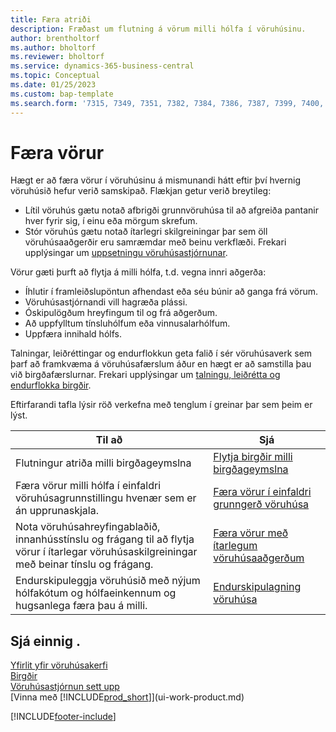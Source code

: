 ```yaml
---
title: Færa atriði
description: Fræðast um flutning á vörum milli hólfa í vöruhúsinu.
author: brentholtorf
ms.author: bholtorf
ms.reviewer: bholtorf
ms.service: dynamics-365-business-central
ms.topic: Conceptual
ms.date: 01/25/2023
ms.custom: bap-template
ms.search.form: '7315, 7349, 7351, 7382, 7384, 7386, 7387, 7399, 7400, 9314, 9330, 9345'
---
```

# Færa vörur

Hægt er að færa vörur í vöruhúsinu á mismunandi hátt eftir því hvernig vöruhúsið hefur verið samskipað. Flækjan getur verið breytileg:

* Lítil vöruhús gætu notað afbrigði grunnvöruhúsa til að afgreiða pantanir hver fyrir sig, í einu eða mörgum skrefum.
* Stór vöruhús gætu notað ítarlegri skilgreiningar þar sem öll vöruhúsaaðgerðir eru samræmdar með beinu verkflæði. Frekari upplýsingar um  [uppsetningu vöruhúsastjórnunar](warehouse-setup-warehouse.md).

Vörur gæti þurft að flytja á milli hólfa, t.d. vegna innri aðgerða:

* Íhlutir í framleiðslupöntun afhendast eða séu búnir að ganga frá vörum.
* Vöruhúsastjórnandi vill hagræða plássi.
* Óskipulögðum hreyfingum til og frá aðgerðum.
* Að uppfylltum tínsluhólfum eða vinnusalarhólfum.
* Uppfæra innihald hólfs.

Talningar, leiðréttingar og endurflokkun geta falið í sér vöruhúsaverk sem þarf að framkvæma á vöruhúsafærslum áður en hægt er að samstilla þau við birgðafærslurnar. Frekari upplýsingar um  [talningu, leiðrétta og endurflokka birgðir](inventory-how-count-adjust-reclassify.md).  

 Eftirfarandi tafla lýsir röð verkefna með tenglum í greinar þar sem þeim er lýst.

|**Til að**|**Sjá**|  
|------------|-------------|  
|Flutningur atriða milli birgðageymslna|[Flytja birgðir milli birgðageymslna](inventory-how-transfer-between-locations.md)|
|Færa vörur milli hólfa í einfaldri vöruhúsagrunnstillingu hvenær sem er án upprunaskjala.|[Færa vörur í einfaldri grunngerð vöruhúsa](warehouse-how-to-move-items-ad-hoc-in-basic-warehousing.md)|
|Nota vöruhúsahreyfingablaðið, innanhússtínslu og frágang til að flytja vörur í ítarlegar vöruhúsaskilgreiningar með beinar tínslu og frágang.|[Færa vörur með ítarlegum vöruhúsaaðgerðum](warehouse-how-to-move-items-in-advanced-warehousing.md)|  
|Endurskipuleggja vöruhúsið með nýjum hólfakótum og hólfaeinkennum og hugsanlega færa þau á milli.|[Endurskipulagning vöruhúsa](warehouse-how-to-restructure-warehouses.md)|  

## Sjá einnig .

[Yfirlit yfir vöruhúsakerfi](design-details-warehouse-management.md)  
[Birgðir](inventory-manage-inventory.md)  
[Vöruhúsastjórnun sett upp](warehouse-setup-warehouse.md)  
[Vinna með [!INCLUDE[prod_short](includes/prod_short.md)]](ui-work-product.md)


[!INCLUDE[footer-include](includes/footer-banner.md)]
